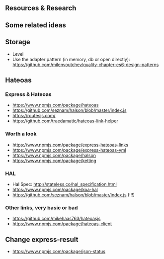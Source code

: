 ## Resources & Research

## Some related ideas

## Storage

- Level
- Use the adapter pattern (in memory, db or open directly): https://github.com/milenvoutchev/quality-chapter-es6-design-patterns 


## Hateoas

### Express & Hateoas

- https://www.npmjs.com/package/hateoas
- https://github.com/seznam/halson/blob/master/index.js
- https://routesjs.com/
- https://github.com/traedamatic/hateoas-link-helper

### Worth a look

- https://www.npmjs.com/package/express-hateoas-links
- https://www.npmjs.com/package/express-hateoas-yml
- https://www.npmjs.com/package/halson
- https://www.npmjs.com/package/ketting

### HAL
- Hal Spec: http://stateless.co/hal_specification.html
- https://www.npmjs.com/package/koa-hal
- https://github.com/seznam/halson/blob/master/index.js (!!!)

### Other links, very basic or bad

- https://github.com/mikehaas763/hateoasjs
- https://www.npmjs.com/package/hateoas-client


## Change express-result

- https://www.npmjs.com/package/json-status